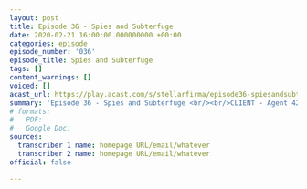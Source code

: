 ```yaml
---
layout: post
title: Episode 36 - Spies and Subterfuge
date: 2020-02-21 16:00:00.000000000 +00:00
categories: episode
episode_number: '036'
episode_title: Spies and Subterfuge
tags: []
content_warnings: []
voiced: []
acast_url: https://play.acast.com/s/stellarfirma/episode36-spiesandsubterfuge
summary: 'Episode 36 - Spies and Subterfuge <br/><br/>CLIENT - Agent 42069 of the [REDACTED] Agency <br/> <br/>The client(s) is/are interested in a facility to train and test spies. Suggested sales tactics: Spy on the spy, Trenchcoat!, Xylophagia, Portable AI.'
# formats:
#   PDF: 
#   Google Doc: 
sources:
  transcriber 1 name: homepage URL/email/whatever
  transcriber 2 name: homepage URL/email/whatever
official: false

---
```


